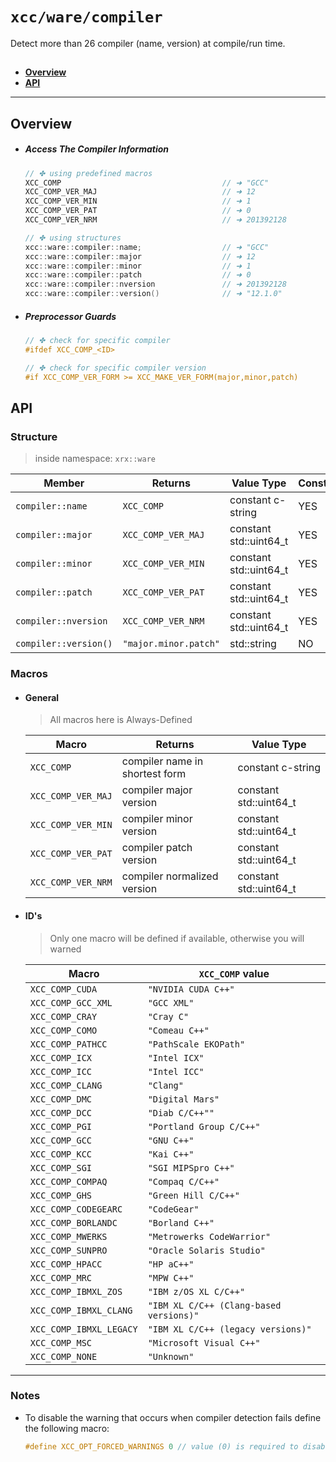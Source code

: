 # `xcc/ware/compiler`

Detect more than 26 compiler (name, version) at compile/run time.

##

- **[Overview](#overview)**
- **[API](#api)**

---

## Overview

- ##### Access The Compiler Information

  ```cpp
  // ✤ using predefined macros
  XCC_COMP                                    // ➜ "GCC"
  XCC_COMP_VER_MAJ                            // ➜ 12
  XCC_COMP_VER_MIN                            // ➜ 1
  XCC_COMP_VER_PAT                            // ➜ 0
  XCC_COMP_VER_NRM                            // ➜ 201392128

  // ✤ using structures
  xcc::ware::compiler::name;                  // ➜ "GCC"
  xcc::ware::compiler::major                  // ➜ 12
  xcc::ware::compiler::minor                  // ➜ 1
  xcc::ware::compiler::patch                  // ➜ 0
  xcc::ware::compiler::nversion               // ➜ 201392128
  xcc::ware::compiler::version()              // ➜ "12.1.0"
  ```

- ##### Preprocessor Guards

  ```cpp
  // ✤ check for specific compiler
  #ifdef XCC_COMP_<ID>

  // ✤ check for specific compiler version
  #if XCC_COMP_VER_FORM >= XCC_MAKE_VER_FORM(major,minor,patch)
  ```

## API

### Structure

> inside namespace: `xrx::ware`

| Member                | Returns               | Value Type             | Constexpr |
| --------------------- | --------------------- | ---------------------- | --------- |
| `compiler::name`      | `XCC_COMP`            | constant c-string      | YES       |
| `compiler::major`     | `XCC_COMP_VER_MAJ`    | constant std::uint64_t | YES       |
| `compiler::minor`     | `XCC_COMP_VER_MIN`    | constant std::uint64_t | YES       |
| `compiler::patch`     | `XCC_COMP_VER_PAT`    | constant std::uint64_t | YES       |
| `compiler::nversion`  | `XCC_COMP_VER_NRM`    | constant std::uint64_t | YES       |
| `compiler::version()` | `"major.minor.patch"` | std::string            | NO        |

### Macros

- #### General

  > All macros here is Always-Defined

  | Macro              | Returns                        | Value Type             |
  | ------------------ | ------------------------------ | ---------------------- |
  | `XCC_COMP`         | compiler name in shortest form | constant c-string      |
  | `XCC_COMP_VER_MAJ` | compiler major version         | constant std::uint64_t |
  | `XCC_COMP_VER_MIN` | compiler minor version         | constant std::uint64_t |
  | `XCC_COMP_VER_PAT` | compiler patch version         | constant std::uint64_t |
  | `XCC_COMP_VER_NRM` | compiler normalized version    | constant std::uint64_t |

- #### ID's

  > Only one macro will be defined if available, otherwise you will warned

  | Macro                   | `XCC_COMP` value                        |
  | ----------------------- | --------------------------------------- |
  | `XCC_COMP_CUDA`         | `"NVIDIA CUDA C++"`                     |
  | `XCC_COMP_GCC_XML`      | `"GCC XML"`                             |
  | `XCC_COMP_CRAY`         | `"Cray C"`                              |
  | `XCC_COMP_COMO`         | `"Comeau C++"`                          |
  | `XCC_COMP_PATHCC`       | `"PathScale EKOPath"`                   |
  | `XCC_COMP_ICX`          | `"Intel ICX"`                           |
  | `XCC_COMP_ICC`          | `"Intel ICC"`                           |
  | `XCC_COMP_CLANG`        | `"Clang"`                               |
  | `XCC_COMP_DMC`          | `"Digital Mars"`                        |
  | `XCC_COMP_DCC`          | `"Diab C/C++""`                         |
  | `XCC_COMP_PGI`          | `"Portland Group C/C++"`                |
  | `XCC_COMP_GCC`          | `"GNU C++"`                             |
  | `XCC_COMP_KCC`          | `"Kai C++"`                             |
  | `XCC_COMP_SGI`          | `"SGI MIPSpro C++"`                     |
  | `XCC_COMP_COMPAQ`       | `"Compaq C/C++"`                        |
  | `XCC_COMP_GHS`          | `"Green Hill C/C++"`                    |
  | `XCC_COMP_CODEGEARC`    | `"CodeGear"`                            |
  | `XCC_COMP_BORLANDC`     | `"Borland C++"`                         |
  | `XCC_COMP_MWERKS`       | `"Metrowerks CodeWarrior"`              |
  | `XCC_COMP_SUNPRO`       | `"Oracle Solaris Studio"`               |
  | `XCC_COMP_HPACC`        | `"HP aC++"`                             |
  | `XCC_COMP_MRC`          | `"MPW C++"`                             |
  | `XCC_COMP_IBMXL_ZOS`    | `"IBM z/OS XL C/C++"`                   |
  | `XCC_COMP_IBMXL_CLANG`  | `"IBM XL C/C++ (Clang-based versions)"` |
  | `XCC_COMP_IBMXL_LEGACY` | `"IBM XL C/C++ (legacy versions)"`      |
  | `XCC_COMP_MSC`          | `"Microsoft Visual C++"`                |
  | `XCC_COMP_NONE`         | `"Unknown"`                             |

---

### Notes

- To disable the warning that occurs when compiler detection fails define the following macro:

  ```cpp
  #define XCC_OPT_FORCED_WARNINGS 0 // value (0) is required to disable this option
  ```
